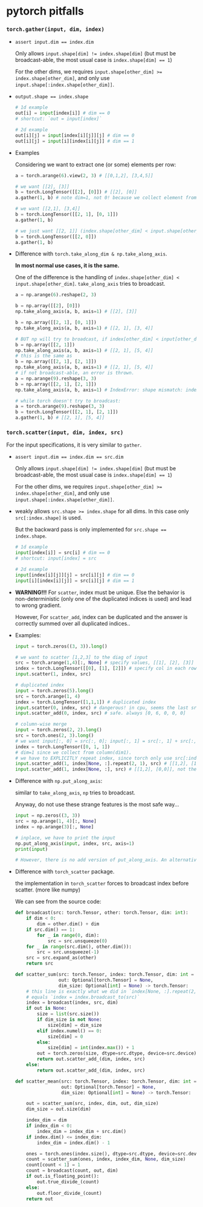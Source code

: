 # pytorch pitfalls

### `torch.gather(input, dim, index)`

* `assert input.dim == index.dim`

  Only allows `input.shape[dim] != index.shape[dim]` (but must be broadcast-able, the most usual case is `index.shape[dim] == 1`)

  For the other dims, we requires `input.shape[other_dim] >= index.shape[other_dim]`, and only use `input.shape[:index.shape[other_dim]]`.

* `output.shape == index.shape`

  ```python
  # 1d example
  out[i] = input[index[i]] # dim == 0
  # shortcut: `out = input[index]`
  
  # 2d example
  out[i][j] = input[index[i][j]][j] # dim == 0
  out[i][j] = input[i][index[i][j]] # dim == 1
  ```

* Examples

    Considering we want to extract one (or some) elements per row:

    ```python
    a = torch.arange(6).view(2, 3) # [[0,1,2], [3,4,5]]
    
    # we want [[2], [3]]
    b = torch.LongTensor([[2], [0]]) # [[2], [0]]
    a.gather(1, b) # note dim=1, not 0! because we collect element from dim1 !
    
    # we want [[2,1], [3,4]]
    b = torch.LongTensor([[2, 1], [0, 1]])
    a.gather(1, b)
    
    # we just want [[2, 1]] (index.shape[other_dim] < input.shape[other_dim])
    b = torch.LongTensor([[2, 0]])
    a.gather(1, b)
    ```

    

* Difference with `torch.take_along_dim & np.take_along_axis`.

  **In most normal use cases, it is the same.**

  One of the difference is the handling of `index.shape[other_dim] < input.shape[other_dim]`. `take_along_axis` tries to broadcast.

  ```python
  a = np.arange(6).reshape(2, 3)
  
  b = np.array([[2], [0]])
  np.take_along_axis(a, b, axis=1) # [[2], [3]]
  
  b = np.array([[2, 1], [0, 1]])
  np.take_along_axis(a, b, axis=1) # [[2, 1], [3, 4]]
  
  # BUT np will try to broadcast, if index[other_dim] < input[other_dim]!
  b = np.array([[2, 1]])
  np.take_along_axis(a, b, axis=1) # [[2, 1], [5, 4]]
  # this is the same as
  b = np.array([[2, 1], [2, 1]])
  np.take_along_axis(a, b, axis=1) # [[2, 1], [5, 4]]
  # if not broadcast-able, an error is thrown.
  a = np.arange(9).reshape(3, 3)
  b = np.array([[2, 1], [2, 1]])
  np.take_along_axis(a, b, axis=1) # IndexError: shape mismatch: indexing arrays could not be broadcast together with shapes (3,1) (2,2) 
  
  # while torch doesn't try to broadcast:
  a = torch.arange(9).reshape(3, 3)
  b = torch.LongTensor([[2, 1], [2, 1]])
  a.gather(1, b) # [[2, 1], [5, 4]]
  ```


### ``torch.scatter(input, dim, index, src)``

For the input specifications, it is very similar to `gather`.

* `assert input.dim == index.dim == src.dim`

  Only allows `input.shape[dim] != index.shape[dim]` (but must be broadcast-able, the most usual case is `index.shape[dim] == 1`)

  For the other dims, we requires `input.shape[other_dim] >= index.shape[other_dim]`, and only use `input.shape[:index.shape[other_dim]]`.

* weakly allows `src.shape >= index.shape` for all dims. In this case only `src[:index.shape]` is used.

  But the backward pass is only implemented for `src.shape == index.shape`.

  ```python
  # 1d example
  input[index[i]] = src[i] # dim == 0
  # shortcut: input[index] = src
  
  # 2d example
  input[index[i][j]][j] = src[i][j] # dim == 0
  input[i][index[i][j]] = src[i][j] # dim == 1
  ```

* **WARNING!!!** For `scatter`, index must be unique. Else the behavior is non-deterministic (only one of the duplicated indices is used) and lead to wrong gradient.

  However, For `scatter_add`, index can be duplicated and the answer is correctly summed over all duplicated indices..

* Examples:

  ```python
  input = torch.zeros((3, 3)).long()
  
  # we want to scatter [1,2,3] to the diag of input
  src = torch.arange(1,4)[:, None] # specify values, [[1], [2], [3]]
  index = torch.LongTensor([[0], [1], [2]]) # specify col in each row
  input.scatter(1, index, src)
  
  # duplicated index
  input = torch.zeros(5).long()
  src = torch.arange(1, 4)
  index = torch.LongTensor([1,1,1]) # duplicated index
  input.scatter(0, index, src) # dangerous! in cpu, seems the last src is adopted. [0, 3, 0, 0, 0]
  input.scatter_add(0, index, src) # safe. always [0, 6, 0, 0, 0]
  
  # column-wise merge
  input = torch.zeros(2, 2).long()
  src = torch.ones(2, 3).long()
  # we want input[:, 0] = src[:, 0]; input[:, 1] = src[:, 1] + src[:, 2]
  index = torch.LongTensor([0, 1, 1]) 
  # dim=1 since we collect from column(dim1).
  # we have to EXPLICITLY repeat index, since torch only use src[:index.shape] !!!
  input.scatter_add(1, index[None, :].repeat(2, 1), src) # [[1,2], [1,2]]
  input.scatter_add(1, index[None, :], src) # [[1,2], [0,0]], not the expected value
  ```

* Difference with `np.put_along_axis`:

  similar to `take_along_axis`, `np` tries to broadcast.

  Anyway, do not use these strange features is the most safe way...

  ```python
  input = np.zeros((3, 3))
  src = np.arange(1, 4)[:, None]
  index = np.arange(3)[:, None]
  
  # inplace, we have to print the input
  np.put_along_axis(input, index, src, axis=1)
  print(input)
  
  # However, there is no add version of put_along_axis. An alternative is np.add.at()
  ```

* Difference with `torch_scatter` package.

  the implementation in `torch_scatter` forces to broadcast index before scatter. (more like numpy)

  We can see from the source code:

  ```python
  def broadcast(src: torch.Tensor, other: torch.Tensor, dim: int):
      if dim < 0:
          dim = other.dim() + dim
      if src.dim() == 1:
          for _ in range(0, dim):
              src = src.unsqueeze(0)
      for _ in range(src.dim(), other.dim()):
          src = src.unsqueeze(-1)
      src = src.expand_as(other)
      return src
  
  def scatter_sum(src: torch.Tensor, index: torch.Tensor, dim: int = -1,
                  out: Optional[torch.Tensor] = None,
                  dim_size: Optional[int] = None) -> torch.Tensor:
      # this line is exactly what we did in `index[None, :].repeat(2, 1)`
      # equals `index = index.broadcast_to(src)`
      index = broadcast(index, src, dim)
      if out is None:
          size = list(src.size())
          if dim_size is not None:
              size[dim] = dim_size
          elif index.numel() == 0:
              size[dim] = 0
          else:
              size[dim] = int(index.max()) + 1
          out = torch.zeros(size, dtype=src.dtype, device=src.device)
          return out.scatter_add_(dim, index, src)
      else:
          return out.scatter_add_(dim, index, src)
  
  def scatter_mean(src: torch.Tensor, index: torch.Tensor, dim: int = -1,
                   out: Optional[torch.Tensor] = None,
                   dim_size: Optional[int] = None) -> torch.Tensor:
  
      out = scatter_sum(src, index, dim, out, dim_size)
      dim_size = out.size(dim)
  
      index_dim = dim
      if index_dim < 0:
          index_dim = index_dim + src.dim()
      if index.dim() <= index_dim:
          index_dim = index.dim() - 1
  
      ones = torch.ones(index.size(), dtype=src.dtype, device=src.device)
      count = scatter_sum(ones, index, index_dim, None, dim_size)
      count[count < 1] = 1
      count = broadcast(count, out, dim)
      if out.is_floating_point():
          out.true_divide_(count)
      else:
          out.floor_divide_(count)
      return out    
  ```

  

